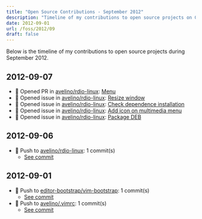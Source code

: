 ```yaml
---
title: "Open Source Contributions - September 2012"
description: "Timeline of my contributions to open source projects on GitHub during September 2012."
date: 2012-09-01
url: /foss/2012/09
draft: false
---
```


Below is the timeline of my contributions to open source projects during September 2012.

## 2012-09-07

- 🔀 Opened PR in [avelino/rdio-linux](https://github.com/avelino/rdio-linux): [Menu](https://github.com/avelino/rdio-linux/pull/8)
- 🐛 Opened issue in [avelino/rdio-linux](https://github.com/avelino/rdio-linux): [Resize window](https://github.com/avelino/rdio-linux/issues/7)
- 🐛 Opened issue in [avelino/rdio-linux](https://github.com/avelino/rdio-linux): [Check dependence installation](https://github.com/avelino/rdio-linux/issues/6)
- 🐛 Opened issue in [avelino/rdio-linux](https://github.com/avelino/rdio-linux): [Add icon on multimedia menu](https://github.com/avelino/rdio-linux/issues/5)
- 🐛 Opened issue in [avelino/rdio-linux](https://github.com/avelino/rdio-linux): [Package DEB](https://github.com/avelino/rdio-linux/issues/4)

## 2012-09-06

- 🔨 Push to [avelino/rdio-linux](https://github.com/avelino/rdio-linux): 1 commit(s)
  - [See commit](https://github.com/avelino/rdio-linux/commits/main/?author=avelino&since=2012-09-06&until=2012-09-06)

## 2012-09-01

- 🔨 Push to [editor-bootstrap/vim-bootstrap](https://github.com/editor-bootstrap/vim-bootstrap): 1 commit(s)
  - [See commit](https://github.com/editor-bootstrap/vim-bootstrap/commits/main/?author=avelino&since=2012-09-01&until=2012-09-01)
- 🔨 Push to [avelino/.vimrc](https://github.com/avelino/.vimrc): 1 commit(s)
  - [See commit](https://github.com/avelino/.vimrc/commits/main/?author=avelino&since=2012-09-01&until=2012-09-01)

